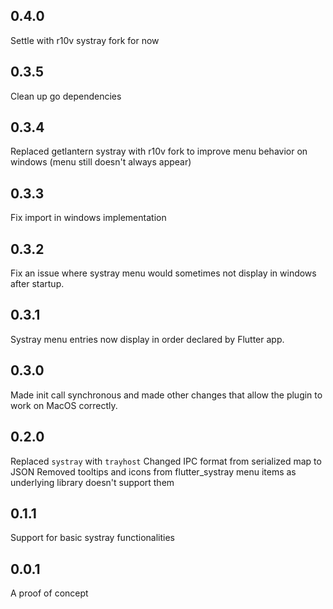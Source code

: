 ## 0.4.0
Settle with r10v systray fork for now

## 0.3.5
Clean up go dependencies

## 0.3.4
Replaced getlantern systray with r10v fork to improve menu behavior on windows (menu still doesn't always appear)

## 0.3.3
Fix import in windows implementation

## 0.3.2
Fix an issue where systray menu would sometimes not display in windows after startup.

## 0.3.1
Systray menu entries now display in order declared by Flutter app.

## 0.3.0
Made init call synchronous and made other changes that allow the plugin to work on MacOS correctly.

## 0.2.0
Replaced `systray` with `trayhost`
Changed IPC format from serialized map to JSON
Removed tooltips and icons from flutter_systray menu items as underlying library doesn't support them

## 0.1.1
Support for basic systray functionalities

## 0.0.1
A proof of concept
